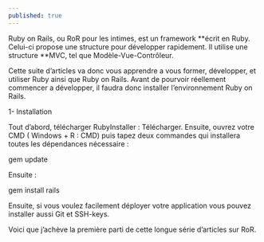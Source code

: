 ```yaml
---
published: true
---
```


Ruby on Rails, ou RoR pour les intimes, est un framework **écrit en Ruby. Celui-ci propose une structure pour développer rapidement. Il utilise une structure **MVC, tel que Modèle-Vue-Contrôleur.

Cette suite d’articles va donc vous apprendre a vous former, développer, et utiliser Ruby ainsi que Ruby on Rails. Avant de pourvoir réellement commencer a développer, il faudra donc installer l’environnement Ruby on Rails.

1- Installation

Tout d’abord, télécharger RubyInstaller : Télécharger. Ensuite, ouvrez votre CMD ( Windows + R : CMD) puis tapez deux commandes qui installera toutes les dépendances nécessaire :

gem update

Ensuite :

gem install rails

Ensuite, si vous voulez facilement déployer votre application vous pouvez installer aussi Git et SSH-keys.

Voici que j’achève la première parti de cette longue série d’articles sur RoR.